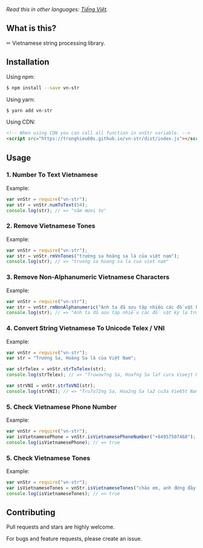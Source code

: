 *Read this in other languages: [Tiếng Việt](README-vn.md).*


## What is this?

✂ Vietnamese string processing library.

## Installation

Using npm:

```bash
$ npm install --save vn-str
```

Using yarn:

```bash
$ yarn add vn-str
```

Using CDN:

```html
<!-- When using CDN you can call all function in vnStr variable. -->
<script src="https://tronghieu60s.github.io/vn-str/dist/index.js"></script>
```

## Usage

### 1. Number To Text Vietnamese

Example:

```js
var vnStr = require("vn-str");
var str = vnStr.numToText(54);
console.log(str); // => "năm mươi tư"
```

### 2. Remove Vietnamese Tones

Example:

```js
var vnStr = require("vn-str");
var str = vnStr.rmVnTones("trường sa hoàng sa là của việt nam");
console.log(str); // => "truong sa hoang sa la cua viet nam"
```

### 3. Remove Non-Alphanumeric Vietnamese Characters

Example:

```js
var vnStr = require("vn-str");
var str = vnStr.rmNonAlphanumeric("Anh ta đã sưu tập nhiều các đồ vật kỳ lạ: trứng chim, tem, nắp chai, dây và cúc áo.");
console.log(str); // => "Anh ta đã sưu tập nhiều các đồ vật kỳ lạ trứng chim tem nắp chai dây và cúc áo"
```

### 4. Convert String Vietnamese To Unicode Telex / VNI

Example:

```js
var vnStr = require("vn-str");
var str = "Trường Sa, Hoàng Sa là của Việt Nam";

var strTelex = vnStr.strToTelex(str);
console.log(strTelex); // => "Truwowfng Sa, Hoafng Sa laf cura Vieejt Nam"

var strVNI = vnStr.strToVNI(str);
console.log(strVNI); // => "Tru7o72ng Sa, Hoa2ng Sa la2 cu3a Vie65t Nam"
```

### 5. Check Vietnamese Phone Number

Example:

```js
var vnStr = require("vn-str");
var isVietnamesePhone = vnStr.isVietnamesePhoneNumber("+84957507468");
console.log(isVietnamesePhone); // => true
```

### 5. Check Vietnamese Tones

Example:

```js
var vnStr = require("vn-str");
var isVietnameseTones = vnStr.isVietnameseTones("chào em, anh đứng đây từ chiều");
console.log(isVietnameseTones); // => true
```

## Contributing

Pull requests and stars are highly welcome.

For bugs and feature requests, please create an issue.

